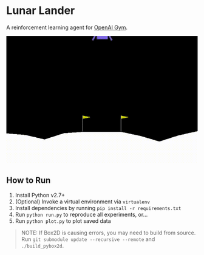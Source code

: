 Lunar Lander
============

A reinforcement learning agent for [OpenAI Gym](https://gym.openai.com/envs/LunarLander-v2).

![Landing](images/landing.gif)

## How to Run

1. Install Python v2.7+
2. (Optional) Invoke a virtual environment via `virtualenv`
3. Install dependencies by running `pip install -r requirements.txt`
4. Run `python run.py` to reproduce all experiments, or...
5. Run `python plot.py` to plot saved data

> NOTE: If Box2D is causing errors, you may need to build from source. Run `git
> submodule update --recursive --remote` and `./build_pybox2d`.
